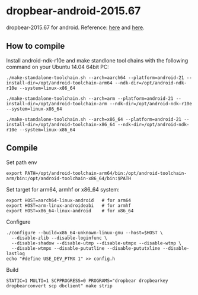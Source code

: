 # dropbear-android-2015.67
dropbear-2015.67 for android. Reference: [here](http://forum.xda-developers.com/zenfone2/general/compiling-dropbear-2015-67-zenfone-2-t3142222) and [here](http://blog.xulforum.org/index.php?post/2013/12/19/Compiling-Dropbear-for-a-Nexus-7-tablet).

## How to compile
Install android-ndk-r10e and make standlone tool chains with the following command on your Ubuntu 14.04 64bit PC:
```
./make-standalone-toolchain.sh --arch=aarch64 --platform=android-21 --install-dir=/opt/android-toolchain-arm64 --ndk-dir=/opt/android-ndk-r10e --system=linux-x86_64

./make-standalone-toolchain.sh --arch=arm --platform=android-21 --install-dir=/opt/android-toolchain-arm --ndk-dir=/opt/android-ndk-r10e --system=linux-x86_64

./make-standalone-toolchain.sh --arch=x86_64 --platform=android-21 --install-dir=/opt/android-toolchain-x86_64 --ndk-dir=/opt/android-ndk-r10e --system=linux-x86_64
```
## Compile

Set path env
```
export PATH=/opt/android-toolchain-arm64/bin:/opt/android-toolchain-arm/bin:/opt/android-toolchain-x86_64/bin:$PATH
```

Set target for arm64, armhf or x86_64 system:
```
export HOST=aarch64-linux-android   # for arm64
export HOST=arm-linux-androideabi   # for armhf
export HOST=x86_64-linux-android    # for x86_64
```
Configure
```
./configure --build=x86_64-unknown-linux-gnu --host=$HOST \
  --disable-zlib --disable-loginfunc \
  --disable-shadow --disable-utmp --disable-utmpx --disable-wtmp \
  --disable-wtmpx --disable-pututline --disable-pututxline --disable-lastlog
echo "#define USE_DEV_PTMX 1" >> config.h
```
Build
```
STATIC=1 MULTI=1 SCPPROGRESS=0 PROGRAMS="dropbear dropbearkey dropbearconvert scp dbclient" make strip
```
